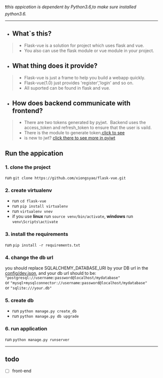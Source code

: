 :exclamation:*this appication is dependent by Python3.6,to make sure installed python3.6.*

---

+ ## What`s this?
> + Flask-vue is a solution for project which uses flask and vue.
> + You also can use the flask module or vue module in your project.

+ ## What thing does it provide?
> + Flask-vue is just a frame to help you build a webapp quickly. 
> + Flask-vue(1.0) just provides 'register','login' and so on. 
> + All suported can be found in flask and vue.

+ ## How does backend communicate with frontend?
> + There are two tokens generated by pyjwt.&nbsp;&nbsp;Backend uses the access_token and refresh_token to ensure that the user is vaild.
> + There is the module to generate token,[click to see](https://github.com/xiongsyao/flask-vue/blob/master/utils/auth_token.py)
> + is new to jwt? [click there to see more in pyjwt](http://pyjwt.readthedocs.io/en/latest/)

## Run the appication
### 1. clone the project
run `git clone https://github.com/xiongsyao/flask-vue.git`
### 2. create virtualenv
+ run `cd flask-vue`
+ run `pip install virtualenv`
+ run `virtualenv vnev`
+ if you use <b>linux</b> run `source venv/bin/activate`, <b>windows</b> run `venv\Scripts\activate`
### 3. install the requirements
run `pip install -r requirements.txt`
### 4. change the db url
you should replace SQLALCHEMY_DATABASE_URI by your DB url in the [config/dev.json](https://github.com/xiongsyao/flask-vue/blob/master/config/dev.json), and your db url should to be:  
```"postgresql://username:password@localhost/mydatabase"```  
or  ```"mysql+mysqlconnector://username:password@localhost/mydatabase"```  
or  ```"sqlite:///your.db"```
### 5. create db
+ run `python manage.py create_db`
+ run `python manage.py db upgrade`
### 6. run application
run `python manage.py runserver`  

---

## todo
+ [ ] front-end

